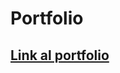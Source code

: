 # Portfolio
<h2><a href="https://adridlth.github.io/portfolio" target="_blank" rel="noopener noreferrer">Link al portfolio</a>
</h2>
